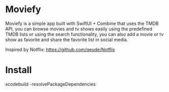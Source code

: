 # Moviefy

Moviefy is a simple app built with SwiftUI + Combine that uses the TMDB API, you can browse movies and tv shows easily using the predefined TMDB lists or using the search functionality, you can also add a movie or tv show as favorite and share the favorite list in social media.

Inspired by Notflix: https://github.com/qeude/Notflix

# Install

xcodebuild -resolvePackageDependencies
